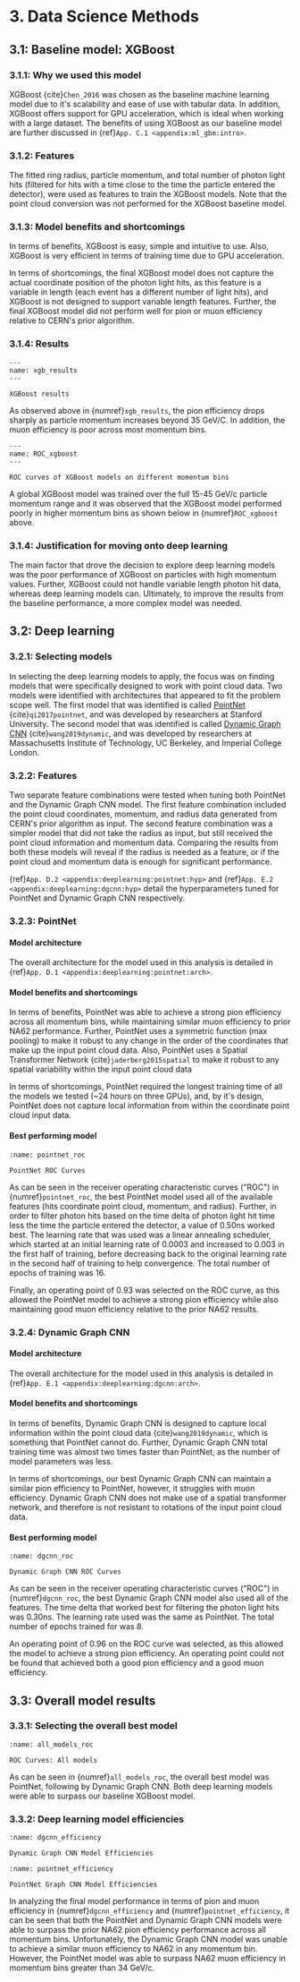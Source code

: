 # 3. Data Science Methods

## 3.1: Baseline model: XGBoost

### 3.1.1: Why we used this model

XGBoost {cite}`Chen_2016` was chosen as the baseline machine learning model due to it's scalability and ease of use with tabular data.  In addition, XGBoost offers support for GPU acceleration, which is ideal when working with a large dataset.  The benefits of using XGBoost as our baseline model are further discussed in {ref}`App. C.1 <appendix:ml_gbm:intro>`. 

### 3.1.2: Features

The fitted ring radius, particle momentum, and total number of photon light hits (filtered for hits with a time close to the time the particle entered the detector), were used as features to train the XGBoost models.  Note that the point cloud conversion was not performed for the XGBoost baseline model.

### 3.1.3: Model benefits and shortcomings

In terms of benefits, XGBoost is easy, simple and intuitive to use.  Also, XGBoost is very efficient in terms of training time due to GPU acceleration.

In terms of shortcomings, the final XGBoost model does not capture the actual coordinate position of the photon light hits, as this feature is a variable in length (each event has a different number of light hits), and XGBoost is not designed to support variable length features. Further, the final XGBoost model did not perform well for pion or muon efficiency relative to CERN's prior algorithm.

### 3.1.4: Results

```{figure} ../images/xgb_results_bal_0.92.svg
---
name: xgb_results
---

XGBoost results
```

As observed above in {numref}`xgb_results`, the pion efficiency drops sharply as particle momentum increases beyond 35 GeV/C. In addition, the muon efficiency is poor across most momentum bins.

```{figure} ../images/xgb_results_pbins.svg
---
name: ROC_xgboost
---

ROC curves of XGBoost models on different momentum bins
```

A global XGBoost model was trained over the full 15-45 GeV/c particle momentum range and it was observed that the XGBoost model performed poorly in higher momentum bins as shown below in {numref}`ROC_xgboost` above.

### 3.1.4: Justification for moving onto deep learning

The main factor that drove the decision to explore deep learning models was the poor performance of XGBoost on particles with high momentum values.  Further, XGBoost could not handle variable length photon hit data, whereas deep learning models can.  Ultimately, to improve the results from the baseline performance, a more complex model was needed.

## 3.2: Deep learning

### 3.2.1: Selecting models

In selecting the deep learning models to apply, the focus was on finding models that were specifically designed to work with point cloud data. Two models were identified with architectures that appeared to fit the problem scope well.  The first model that was identified is called [PointNet](https://arxiv.org/abs/1612.00593) {cite}`qi2017pointnet`, and was developed by researchers at Stanford University.  The second model that was identified is called [Dynamic Graph CNN](https://arxiv.org/abs/1801.07829) {cite}`wang2019dynamic`, and was developed by researchers at Massachusetts Institute of Technology, UC Berkeley, and Imperial College London.

### 3.2.2: Features 

Two separate feature combinations were tested when tuning both PointNet and the Dynamic Graph CNN model.  The first feature combination included the point cloud coordinates, momentum, and radius data generated from CERN's prior algorithm as input.  The second feature combination was a simpler model that did not take the radius as input, but still received the point cloud information and momentum data. Comparing the results from both these models will reveal if the radius is needed as a feature, or if the point cloud and momentum data is enough for significant performance.

{ref}`App. D.2 <appendix:deeplearning:pointnet:hyp>` and {ref}`App. E.2 <appendix:deeplearning:dgcnn:hyp>` detail the hyperparameters tuned for PointNet and Dynamic Graph CNN respectively. 

### 3.2.3: PointNet

#### Model architecture 

The overall architecture for the model used in this analysis is detailed in {ref}`App. D.1 <appendix:deeplearning:pointnet:arch>`.

#### Model benefits and shortcomings

In terms of benefits, PointNet was able to achieve a strong pion efficiency across all momentum bins, while maintaining similar muon efficiency to prior NA62 performance.  Further,  PointNet uses a symmetric function (max pooling) to make it robust to any change in the order of the coordinates that make up the input point cloud data.  Also, PointNet uses a Spatial Transformer Network {cite}`jaderberg2015spatial` to make it robust to any spatial variability within the input point cloud data

In terms of shortcomings, PointNet required the longest training time of all the models we tested (~24 hours on three GPUs), and, by it's design, PointNet does not capture local information from within the coordinate point cloud input data.

#### Best performing model

```{figure} ../images/pointnet_roc.png
:name: pointnet_roc

PointNet ROC Curves
```

As can be seen in the receiver operating characteristic curves ("ROC") in {numref}`pointnet_roc`, the best PointNet model used all of the available features (hits coordinate point cloud, momentum, and radius).  Further, in order to filter photon hits based on the time delta of photon light hit time less the time the particle entered the detector, a value of 0.50ns worked best.  The learning rate that was used was a linear annealing scheduler, which started at an initial learning rate of 0.0003 and increased to 0.003 in the first half of training, before decreasing back to the original learning rate in the second half of training to help convergence.  The total number of epochs of training was 16.

Finally, an operating point of 0.93 was selected on the ROC curve, as this allowed the PointNet model to achieve a strong pion efficiency while also maintaining good muon efficiency relative to the prior NA62 results.

### 3.2.4: Dynamic Graph CNN

#### Model architecture 

The overall architecture for the model used in this analysis is  detailed in {ref}`App. E.1 <appendix:deeplearning:dgcnn:arch>`. 

#### Model benefits and shortcomings

In terms of benefits, Dynamic Graph CNN is designed to capture local information within the point cloud data {cite}`wang2019dynamic`, which is something that PointNet cannot do.  Further, Dynamic Graph CNN total training time was almost two times faster than PointNet, as the number of model parameters was less.

In terms of shortcomings, our best Dynamic Graph CNN can maintain a similar pion efficiency to PointNet, however, it struggles with muon efficiency.  Dynamic Graph CNN does not make use of a spatial transformer network, and therefore is not resistant to rotations of the input point cloud data.

#### Best performing model

```{figure} ../images/dgcnn_roc.png
:name: dgcnn_roc

Dynamic Graph CNN ROC Curves
```

As can be seen in the receiver operating characteristic curves ("ROC") in {numref}`dgcnn_roc`, the best Dynamic Graph CNN model also used all of the features.  The time delta that worked best for filtering the photon light hits was 0.30ns.  The learning rate used was the same as PointNet.  The total number of epochs trained for was 8.

An operating point of 0.96 on the ROC curve was selected, as this allowed the model to achieve a strong pion efficiency.  An operating point could not be found that achieved both a good pion efficiency and a good muon efficiency.

## 3.3: Overall model results

### 3.3.1: Selecting the overall best model

```{figure} ../images/all_models_roc.png
:name: all_models_roc

ROC Curves: All models
```

As can be seen in {numref}`all_models_roc`, the overall best model was PointNet, following by Dynamic Graph CNN.  Both deep learning models were able to surpass our baseline XGBoost model.

### 3.3.2: Deep learning model efficiencies

```{figure} ../images/dgcnn_efficiency.png
:name: dgcnn_efficiency

Dynamic Graph CNN Model Efficiencies
```

```{figure} ../images/pointnet_efficiency.png
:name: pointnet_efficiency

PointNet Graph CNN Model Efficiencies
```

In analyzing the final model performance in terms of pion and muon efficiency in {numref}`dgcnn_efficiency` and {numref}`pointnet_efficiency`, it can be seen that both the PointNet and Dynamic Graph CNN models were able to surpass the prior NA62 pion efficiency performance across all momentum bins.  Unfortunately, the Dynamic Graph CNN model was unable to achieve a similar muon efficiency to NA62 in any momentum bin.  However, the PointNet model was able to surpass NA62 muon efficiency in momentum bins greater than 34 GeV/c.
